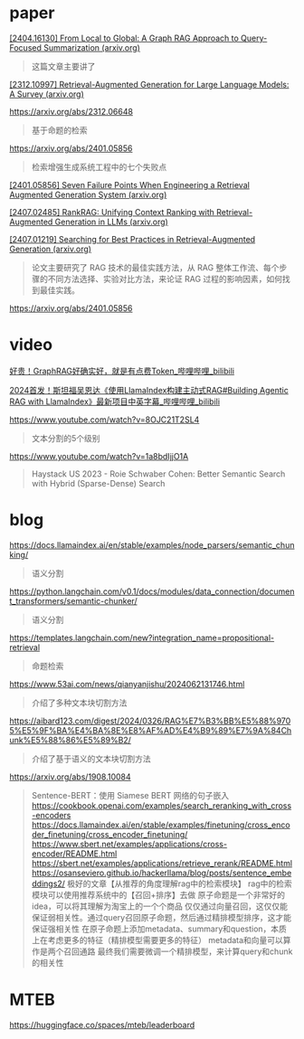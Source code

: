 # paper
[[2404.16130] From Local to Global: A Graph RAG Approach to Query-Focused Summarization (arxiv.org)](https://arxiv.org/abs/2404.16130)
> 这篇文章主要讲了


[[2312.10997] Retrieval-Augmented Generation for Large Language Models: A Survey (arxiv.org)](https://arxiv.org/abs/2312.10997)

https://arxiv.org/abs/2312.06648
> 基于命题的检索

https://arxiv.org/abs/2401.05856
> 检索增强生成系统工程中的七个失败点


[[2401.05856] Seven Failure Points When Engineering a Retrieval Augmented Generation System (arxiv.org)](https://arxiv.org/abs/2401.05856)


[[2407.02485] RankRAG: Unifying Context Ranking with Retrieval-Augmented Generation in LLMs (arxiv.org)](https://arxiv.org/abs/2407.02485)



[[2407.01219] Searching for Best Practices in Retrieval-Augmented Generation (arxiv.org)](https://arxiv.org/abs/2407.01219)
>论文主要研究了 RAG 技术的最佳实践方法，从 RAG 整体工作流、每个步骤的不同方法选择、实验对比方法，来论证 RAG 过程的影响因素，如何找到最佳实践。


https://arxiv.org/abs/2401.05856


# video
[好贵！GraphRAG好确实好，就是有点费Token_哔哩哔哩_bilibili](https://www.bilibili.com/video/BV1hi421h7Vp/?spm_id_from=333.1007.tianma.9-4-34.click&vd_source=1781cc4e540cf27bcf0ed040e7626434)


[2024首发！斯坦福吴恩达《使用LlamaIndex构建主动式RAG#Building Agentic RAG with LlamaIndex》最新项目中英字幕_哔哩哔哩_bilibili](https://www.bilibili.com/video/BV1tw4m1q7PC/?spm_id_from=333.788.recommend_more_video.0&vd_source=1781cc4e540cf27bcf0ed040e7626434)


https://www.youtube.com/watch?v=8OJC21T2SL4
> 文本分割的5个级别





https://www.youtube.com/watch?v=1a8bdIjjO1A
> Haystack US 2023 - Roie Schwaber Cohen: Better Semantic Search with Hybrid (Sparse-Dense) Search



# blog
https://docs.llamaindex.ai/en/stable/examples/node_parsers/semantic_chunking/
> 语义分割

https://python.langchain.com/v0.1/docs/modules/data_connection/document_transformers/semantic-chunker/
> 语义分割

https://templates.langchain.com/new?integration_name=propositional-retrieval
> 命题检索

https://www.53ai.com/news/qianyanjishu/2024062131746.html
> 介绍了多种文本块切割方法

https://aibard123.com/digest/2024/0326/RAG%E7%B3%BB%E5%88%9705%E5%9F%BA%E4%BA%8E%E8%AF%AD%E4%B9%89%E7%9A%84Chunk%E5%88%86%E5%89%B2/
> 介绍了基于语义的文本块切割方法

https://arxiv.org/abs/1908.10084 
> Sentence-BERT：使用 Siamese BERT 网络的句子嵌入 
https://cookbook.openai.com/examples/search_reranking_with_cross-encoders
https://docs.llamaindex.ai/en/stable/examples/finetuning/cross_encoder_finetuning/cross_encoder_finetuning/
https://www.sbert.net/examples/applications/cross-encoder/README.html
https://sbert.net/examples/applications/retrieve_rerank/README.html
https://osanseviero.github.io/hackerllama/blog/posts/sentence_embeddings2/
> 极好的文章【从推荐的角度理解rag中的检索模块】
> rag中的检索模块可以使用推荐系统中的【召回+排序】去做
> 原子命题是一个非常好的idea，可以将其理解为淘宝上的一个个商品
> 仅仅通过向量召回，这仅仅能保证弱相关性。通过query召回原子命题，然后通过精排模型排序，这才能保证强相关性
> 在原子命题上添加metadata、summary和question，本质上在考虑更多的特征（精排模型需要更多的特征）
> metadata和向量可以算作是两个召回通路
> 最终我们需要微调一个精排模型，来计算query和chunk的相关性

# MTEB
https://huggingface.co/spaces/mteb/leaderboard